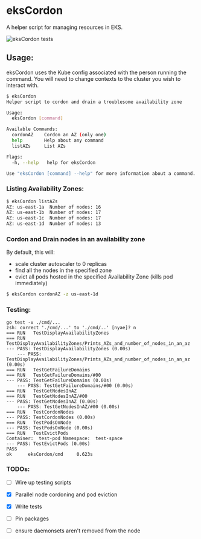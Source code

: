 # eksCordon
A helper script for managing resources in EKS.

![eksCordon tests](https://github.com/smarman85/eksCordon/actions/workflows/eksMgnt_test.yaml/badge.svg)


## Usage:
eksCordon uses the Kube config associated with the person running the command. You will need to change contexts to the cluster you
wish to interact with.

```bash
$ eksCordon
Helper script to cordon and drain a troublesome availability zone

Usage:
  eksCordon [command]

Available Commands:
  cordonAZ    Cordon an AZ (only one)
  help        Help about any command
  listAZs     List AZs

Flags:
  -h, --help   help for eksCordon

Use "eksCordon [command] --help" for more information about a command.
```

### Listing Availability Zones:
```bash
$ eksCordon listAZs
AZ: us-east-1a  Number of nodes: 16
AZ: us-east-1b  Number of nodes: 17
AZ: us-east-1c  Number of nodes: 17
AZ: us-east-1d  Number of nodes: 13
```

### Cordon and Drain nodes in an availability zone
By default, this will:
  * scale cluster autoscaler to 0 replicas
  * find all the nodes in the specified zone
  * evict all pods hosted in the specified Availability Zone (kills pod immediately)

```bash
$ eksCordon cordonAZ -z us-east-1d
```

### Testing:
```
go test -v ./cmd/...
zsh: correct './cmd/...' to './cmd/..' [nyae]? n
=== RUN   TestDisplayAvailabilityZones
=== RUN   TestDisplayAvailabilityZones/Prints_AZs_and_number_of_nodes_in_an_az
--- PASS: TestDisplayAvailabilityZones (0.00s)
    --- PASS: TestDisplayAvailabilityZones/Prints_AZs_and_number_of_nodes_in_an_az (0.00s)
=== RUN   TestGetFailureDomains
=== RUN   TestGetFailureDomains/#00
--- PASS: TestGetFailureDomains (0.00s)
    --- PASS: TestGetFailureDomains/#00 (0.00s)
=== RUN   TestGetNodesInAZ
=== RUN   TestGetNodesInAZ/#00
--- PASS: TestGetNodesInAZ (0.00s)
    --- PASS: TestGetNodesInAZ/#00 (0.00s)
=== RUN   TestCordonNodes
--- PASS: TestCordonNodes (0.00s)
=== RUN   TestPodsOnNode
--- PASS: TestPodsOnNode (0.00s)
=== RUN   TestEvictPods
Container:  test-pod Namespace:  test-space
--- PASS: TestEvictPods (0.00s)
PASS
ok      eksCordon/cmd     0.623s
```


### TODOs:
- [ ] Wire up testing scripts
- [x] Parallel node cordoning and pod eviction
- [x] Write tests
- [ ] Pin packages
- [ ] ensure daemonsets aren't removed from the node


